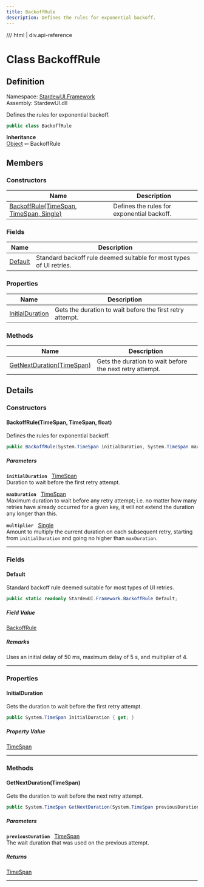 ```yaml
---
title: BackoffRule
description: Defines the rules for exponential backoff.
---
```


<link rel="stylesheet" href="/StardewUI/stylesheets/reference.css" />

/// html | div.api-reference

# Class BackoffRule

## Definition

<div class="api-definition" markdown>

Namespace: [StardewUI.Framework](index.md)  
Assembly: StardewUI.dll  

</div>

Defines the rules for exponential backoff.

```cs
public class BackoffRule
```

**Inheritance**  
[Object](https://learn.microsoft.com/en-us/dotnet/api/system.object) ⇦ BackoffRule

## Members

### Constructors

 | Name | Description |
| --- | --- |
| [BackoffRule(TimeSpan, TimeSpan, Single)](#backoffruletimespan-timespan-float) | Defines the rules for exponential backoff. | 

### Fields

 | Name | Description |
| --- | --- |
| [Default](#default) | Standard backoff rule deemed suitable for most types of UI retries. | 

### Properties

 | Name | Description |
| --- | --- |
| [InitialDuration](#initialduration) | Gets the duration to wait before the first retry attempt. | 

### Methods

 | Name | Description |
| --- | --- |
| [GetNextDuration(TimeSpan)](#getnextdurationtimespan) | Gets the duration to wait before the next retry attempt. | 

## Details

### Constructors

#### BackoffRule(TimeSpan, TimeSpan, float)

Defines the rules for exponential backoff.

```cs
public BackoffRule(System.TimeSpan initialDuration, System.TimeSpan maxDuration, float multiplier);
```

##### Parameters

**`initialDuration`** &nbsp; [TimeSpan](https://learn.microsoft.com/en-us/dotnet/api/system.timespan)  
Duration to wait before the first retry attempt.

**`maxDuration`** &nbsp; [TimeSpan](https://learn.microsoft.com/en-us/dotnet/api/system.timespan)  
Maximum duration to wait before any retry attempt; i.e. no matter how many retries have already occurred for a given key, it will not extend the duration any longer than this.

**`multiplier`** &nbsp; [Single](https://learn.microsoft.com/en-us/dotnet/api/system.single)  
Amount to multiply the current duration on each subsequent retry, starting from `initialDuration` and going no higher than `maxDuration`.

-----

### Fields

#### Default

Standard backoff rule deemed suitable for most types of UI retries.

```cs
public static readonly StardewUI.Framework.BackoffRule Default;
```

##### Field Value

[BackoffRule](backoffrule.md)

##### Remarks

Uses an initial delay of 50 ms, maximum delay of 5 s, and multiplier of 4.

-----

### Properties

#### InitialDuration

Gets the duration to wait before the first retry attempt.

```cs
public System.TimeSpan InitialDuration { get; }
```

##### Property Value

[TimeSpan](https://learn.microsoft.com/en-us/dotnet/api/system.timespan)

-----

### Methods

#### GetNextDuration(TimeSpan)

Gets the duration to wait before the next retry attempt.

```cs
public System.TimeSpan GetNextDuration(System.TimeSpan previousDuration);
```

##### Parameters

**`previousDuration`** &nbsp; [TimeSpan](https://learn.microsoft.com/en-us/dotnet/api/system.timespan)  
The wait duration that was used on the previous attempt.

##### Returns

[TimeSpan](https://learn.microsoft.com/en-us/dotnet/api/system.timespan)

-----

